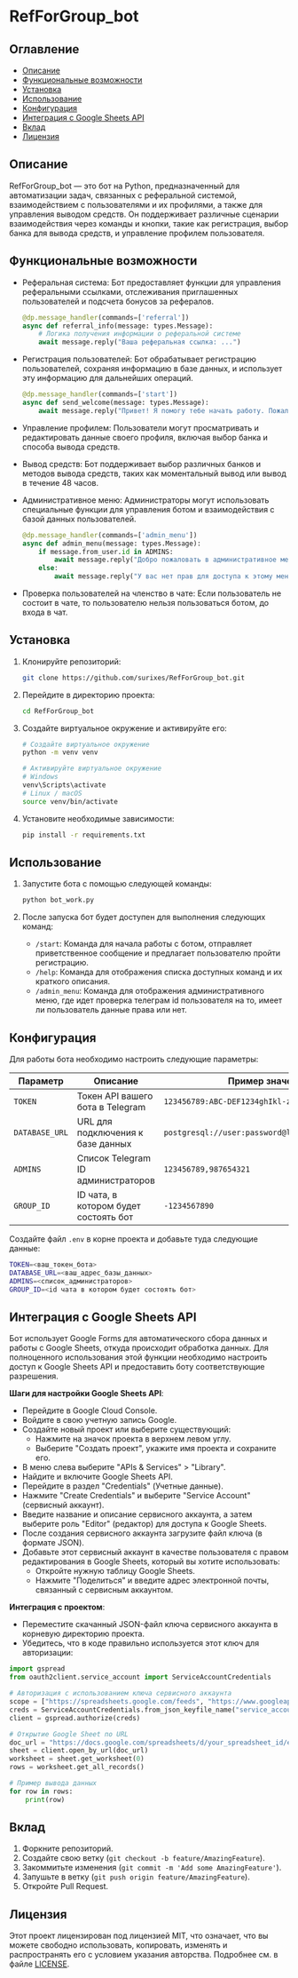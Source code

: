 # RefForGroup_bot

## Оглавление
- [Описание](#Описание)
- [Функциональные возможности](#Функциональные-возможности)
- [Установка](#Установка)
- [Использование](#Использование)
- [Конфигурация](#Конфигурация)
- [Интеграция с Google Sheets API](#Интеграция-с-Google-Sheets-API)
- [Вклад](#Вклад)
- [Лицензия](#Лицензия)


## Описание
RefForGroup_bot — это бот на Python, предназначенный для автоматизации задач, связанных с реферальной системой, взаимодействием с пользователями и их профилями, а также для управления выводом средств. Он поддерживает различные сценарии взаимодействия через команды и кнопки, такие как регистрация, выбор банка для вывода средств, и управление профилем пользователя.

## Функциональные возможности
- Реферальная система:
  Бот предоставляет функции для управления реферальными ссылками, отслеживания приглашенных пользователей и подсчета бонусов за рефералов.
  ```python
  @dp.message_handler(commands=['referral'])
  async def referral_info(message: types.Message):
      # Логика получения информации о реферальной системе
      await message.reply("Ваша реферальная ссылка: ...")
  ```

- Регистрация пользователей:
  Бот обрабатывает регистрацию пользователей, сохраняя информацию в базе данных, и использует эту информацию для дальнейших операций.
  ```python
  @dp.message_handler(commands=['start'])
  async def send_welcome(message: types.Message):
      await message.reply("Привет! Я помогу тебе начать работу. Пожалуйста, зарегистрируйся.")
  ```

- Управление профилем:
  Пользователи могут просматривать и редактировать данные своего профиля, включая выбор банка и способа вывода средств.

- Вывод средств:
  Бот поддерживает выбор различных банков и методов вывода средств, таких как моментальный вывод или вывод в течение 48 часов.

- Административное меню:
  Администраторы могут использовать специальные функции для управления ботом и взаимодействия с базой данных пользователей.
  ```python
  @dp.message_handler(commands=['admin_menu'])
  async def admin_menu(message: types.Message):
      if message.from_user.id in ADMINS:
          await message.reply("Добро пожаловать в административное меню.")
      else:
          await message.reply("У вас нет прав для доступа к этому меню.")
  ```

- Проверка пользователей на членство в чате:
  Если пользователь не состоит в чате, то пользователю нельзя пользоваться ботом, до входа в чат.

## Установка

1. Клонируйте репозиторий:
    ```bash
    git clone https://github.com/surixes/RefForGroup_bot.git
    ```

2. Перейдите в директорию проекта:
    ```bash
    cd RefForGroup_bot
    ```

3. Создайте виртуальное окружение и активируйте его:
    ```bash
    # Создайте виртуальное окружение
    python -m venv venv

    # Активируйте виртуальное окружение
    # Windows
    venv\Scripts\activate
    # Linux / macOS
    source venv/bin/activate
    ```

4. Установите необходимые зависимости:
    ```bash
    pip install -r requirements.txt
    ```

## Использование

1. Запустите бота с помощью следующей команды:
    ```bash
    python bot_work.py
    ```

2. После запуска бот будет доступен для выполнения следующих команд:
   - `/start`: Команда для начала работы с ботом, отправляет приветственное сообщение и предлагает пользователю пройти регистрацию.
   - `/help`: Команда для отображения списка доступных команд и их краткого описания.
   - `/admin_menu`: Команда для отображения административного меню, где идет проверка телеграм id пользователя на то, имеет ли пользователь данные права или нет.

## Конфигурация

Для работы бота необходимо настроить следующие параметры:

| Параметр       | Описание                                    | Пример значения          |
|----------------|--------------------------------------------|--------------------------|
| `TOKEN`        | Токен API вашего бота в Telegram           | `123456789:ABC-DEF1234ghIkl-zyx57W2v1u123ew11` |
| `DATABASE_URL` | URL для подключения к базе данных          | `postgresql://user:password@localhost:5432/mydb` |
| `ADMINS`       | Список Telegram ID администраторов         | `123456789,987654321`    |
| `GROUP_ID`     | ID чата, в котором будет состоять бот      | `-1234567890`            |

Создайте файл `.env` в корне проекта и добавьте туда следующие данные:
```bash
TOKEN=<ваш_токен_бота>
DATABASE_URL=<ваш_адрес_базы_данных>
ADMINS=<список_администраторов>
GROUP_ID=<id чата в котором будет состоять бот>
```

## Интеграция с Google Sheets API

Бот использует Google Forms для автоматического сбора данных и работы с Google Sheets, откуда происходит обработка данных. Для полноценного использования этой функции необходимо настроить доступ к Google Sheets API и предоставить боту соответствующие разрешения.

**Шаги для настройки Google Sheets API**:
- Перейдите в Google Cloud Console.
- Войдите в свою учетную запись Google.
- Создайте новый проект или выберите существующий:
  - Нажмите на значок проекта в верхнем левом углу.
  - Выберите "Создать проект", укажите имя проекта и сохраните его.
- В меню слева выберите "APIs & Services" > "Library".
- Найдите и включите Google Sheets API.
- Перейдите в раздел "Credentials" (Учетные данные).
- Нажмите "Create Credentials" и выберите "Service Account" (сервисный аккаунт).
- Введите название и описание сервисного аккаунта, а затем выберите роль "Editor" (редактор) для доступа к Google Sheets.
- После создания сервисного аккаунта загрузите файл ключа (в формате JSON).
- Добавьте этот сервисный аккаунт в качестве пользователя с правом редактирования в Google Sheets, который вы хотите использовать:
  - Откройте нужную таблицу Google Sheets.
  - Нажмите "Поделиться" и введите адрес электронной почты, связанный с сервисным аккаунтом.

**Интеграция с проектом**:
- Переместите скачанный JSON-файл ключа сервисного аккаунта в корневую директорию проекта.
- Убедитесь, что в коде правильно используется этот ключ для авторизации:

```python
import gspread
from oauth2client.service_account import ServiceAccountCredentials

# Авторизация с использованием ключа сервисного аккаунта
scope = ["https://spreadsheets.google.com/feeds", "https://www.googleapis.com/auth/drive"]
creds = ServiceAccountCredentials.from_json_keyfile_name("service_account_key.json", scope)
client = gspread.authorize(creds)

# Открытие Google Sheet по URL
doc_url = "https://docs.google.com/spreadsheets/d/your_spreadsheet_id/edit"
sheet = client.open_by_url(doc_url)
worksheet = sheet.get_worksheet(0)
rows = worksheet.get_all_records()

# Пример вывода данных
for row in rows:
    print(row)
```

## Вклад

1. Форкните репозиторий.
2. Создайте свою ветку (`git checkout -b feature/AmazingFeature`).
3. Закоммитьте изменения (`git commit -m 'Add some AmazingFeature'`).
4. Запушьте в ветку (`git push origin feature/AmazingFeature`).
5. Откройте Pull Request.

## Лицензия

Этот проект лицензирован под лицензией MIT, что означает, что вы можете свободно использовать, копировать, изменять и распространять его с условием указания авторства. Подробнее см. в файле [LICENSE](LICENSE).
